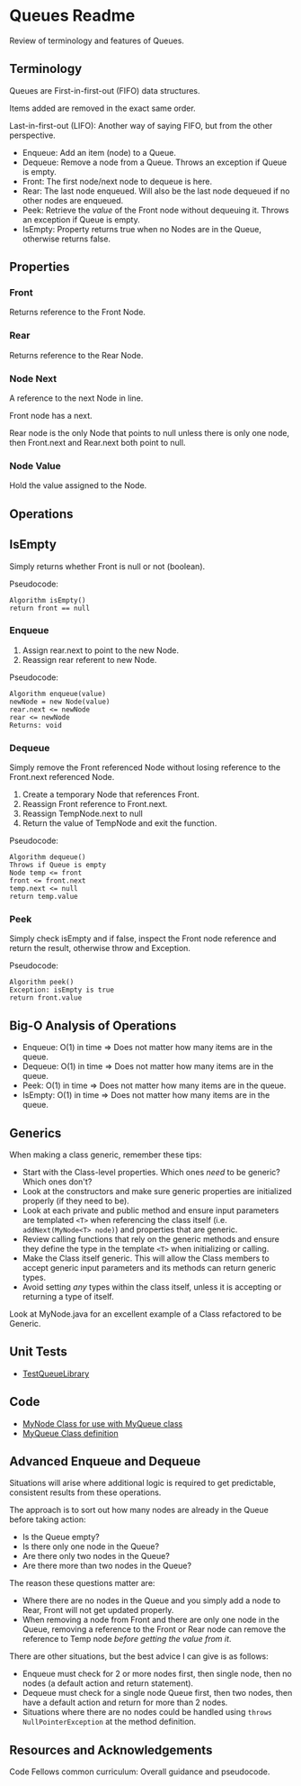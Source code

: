 # Queues Readme

Review of terminology and features of Queues.

## Terminology

Queues are First-in-first-out (FIFO) data structures.

Items added are removed in the exact same order.

Last-in-first-out (LIFO): Another way of saying FIFO, but from the other perspective.

- Enqueue: Add an item (node) to a Queue.
- Dequeue: Remove a node from a Queue. Throws an exception if Queue is empty.
- Front: The first node/next node to dequeue is here.
- Rear: The last node enqueued. Will also be the last node dequeued if no other nodes are enqueued.
- Peek: Retrieve the *value* of the Front node without dequeuing it. Throws an exception if Queue is empty.
- IsEmpty: Property returns true when no Nodes are in the Queue, otherwise returns false.

## Properties

### Front

Returns reference to the Front Node.

### Rear

Returns reference to the Rear Node.

### Node Next

A reference to the next Node in line.

Front node has a next.

Rear node is the only Node that points to null unless there is only one node, then Front.next and Rear.next both point to null.

### Node Value

Hold the value assigned to the Node.

## Operations

## IsEmpty

Simply returns whether Front is null or not (boolean).

Pseudocode:

```text
Algorithm isEmpty()
return front == null
```

### Enqueue

1. Assign rear.next to point to the new Node.
2. Reassign rear referent to new Node.

Pseudocode:

```text
Algorithm enqueue(value)
newNode = new Node(value)
rear.next <= newNode
rear <= newNode
Returns: void
```

### Dequeue

Simply remove the Front referenced Node without losing reference to the Front.next referenced Node.

1. Create a temporary Node that references Front.
2. Reassign Front reference to Front.next.
3. Reassign TempNode.next to null
4. Return the value of TempNode and exit the function.

Pseudocode:

```text
Algorithm dequeue()
Throws if Queue is empty
Node temp <= front
front <= front.next
temp.next <= null
return temp.value
```

### Peek

Simply check isEmpty and if false, inspect the Front node reference and return the result, otherwise throw and Exception.

Pseudocode:

```text
Algorithm peek()
Exception: isEmpty is true
return front.value
```

## Big-O Analysis of Operations

- Enqueue: O(1) in time => Does not matter how many items are in the queue.
- Dequeue: O(1) in time => Does not matter how many items are in the queue.
- Peek: O(1) in time => Does not matter how many items are in the queue.
- IsEmpty: O(1) in time => Does not matter how many items are in the queue.

## Generics

When making a class generic, remember these tips:

- Start with the Class-level properties. Which ones *need* to be generic? Which ones don't?
- Look at the constructors and make sure generic properties are initialized properly (if they need to be).
- Look at each private and public method and ensure input parameters are templated `<T>` when referencing the class itself (i.e. `addNext(MyNode<T> node)`) and properties that are generic.
- Review calling functions that rely on the generic methods and ensure they define the type in the template `<T>` when initializing or calling.
- Make the Class itself generic. This will allow the Class members to accept generic input parameters and its methods can return generic types.
- Avoid setting *any* types within the class itself, unless it is accepting or returning a type of itself.

Look at MyNode.java for an excellent example of a Class refactored to be Generic.

## Unit Tests

- [TestQueueLibrary](../lib/src/test/java/myJava/code/challenges/TestQueueLibrary.java)

## Code

- [MyNode Class for use with MyQueue class](../lib/src/main/java/myJava/code/challenges/MyNode.java)
- [MyQueue Class definition](../lib/src/main/java/myJava/code/challenges/MyQueue.java)

## Advanced Enqueue and Dequeue

Situations will arise where additional logic is required to get predictable, consistent results from these operations.

The approach is to sort out how many nodes are already in the Queue before taking action:

- Is the Queue empty?
- Is there only one node in the Queue?
- Are there only two nodes in the Queue?
- Are there more than two nodes in the Queue?

The reason these questions matter are:

- Where there are no nodes in the Queue and you simply add a node to Rear, Front will not get updated properly.
- When removing a node from Front and there are only one node in the Queue, removing a reference to the Front or Rear node can remove the reference to Temp node *before getting the value from it*.

There are other situations, but the best advice I can give is as follows:

- Enqueue must check for 2 or more nodes first, then single node, then no nodes (a default action and return statement).
- Dequeue must check for a single node Queue first, then two nodes, then have a default action and return for more than 2 nodes.
- Situations where there are no nodes could be handled using `throws NullPointerException` at the method definition.

## Resources and Acknowledgements

Code Fellows common curriculum: Overall guidance and pseudocode.
